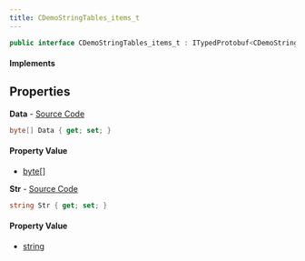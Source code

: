 ```yaml
---
title: CDemoStringTables_items_t
---
```


```csharp
public interface CDemoStringTables_items_t : ITypedProtobuf<CDemoStringTables_items_t>, INativeHandle
```

#### Implements

## Properties

**Data** - [Source Code](https://github.com/swiftly-solution/swiftlys2/blob/main/managed/src/SwiftlyS2.Generated/Protobufs/Interfaces/CDemoStringTables_items_t.cs#L16)

```csharp
byte[] Data { get; set; }
```

#### Property Value

- [byte](https://learn.microsoft.com/dotnet/api/system.byte)[]

**Str** - [Source Code](https://github.com/swiftly-solution/swiftlys2/blob/main/managed/src/SwiftlyS2.Generated/Protobufs/Interfaces/CDemoStringTables_items_t.cs#L13)

```csharp
string Str { get; set; }
```

#### Property Value

- [string](https://learn.microsoft.com/dotnet/api/system.string)

